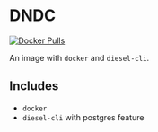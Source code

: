 # DNDC

[![Docker Pulls](https://img.shields.io/docker/pulls/deluca/dndc.svg)](https://hub.docker.com/r/deluca/dndc/)

An image with `docker` and `diesel-cli`.

## Includes
- `docker`
- `diesel-cli` with postgres feature

